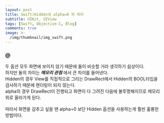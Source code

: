 ```yaml
---
layout: post
title: Swift)Hidden과 alpha=0 의 차이
subtitle: UIKit, UIView
tags: [Swift, Objective-C, Blog]
comments: true
image: >-
  /img/thumbnail/img_swift.png
---
```


### @

두 옵션 모두 화면에 보이지 않기 때문에 둘이 비슷할 거라 생각하기 쉽상이다. <br>
하지만 둘의 차이는 ***메모리 관점*** 에서 큰 차이를 들어낸다. <br>
Hidden의 경우 View를 직접적으로 그리는 DrawRect에서 Hidden의 BOOL타입을 검사하기 때문에 렌더링이 되지 않는다.<br>
alpha의 경우 DrawRect이 진행되고 화면이 다 그려진 다음에 불투명해지므로 메모리 위로 올라가게 된다.<br>
<br>
따라서 화면을 감추고 싶을 땐 alpha=0 보단 Hidden 옵션을 사용하는게 훨씬 훌륭한 방법이다.<br>
